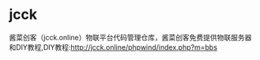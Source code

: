# jcck
酱菜创客（jcck.online）物联平台代码管理仓库，酱菜创客免费提供物联服务器和DIY教程,DIY教程:http://jcck.online/phpwind/index.php?m=bbs
